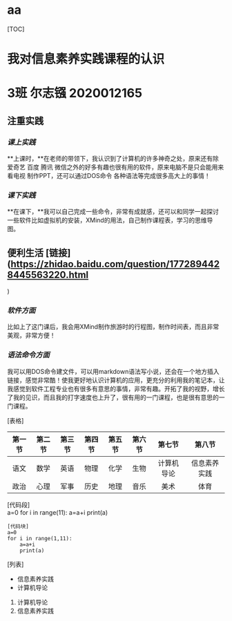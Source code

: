 # aa

[TOC]

# 我对信息素养实践课程的认识

# 3班  尔志镪 2020012165

## 注重实践

### *课上实践*

**上课时，**在老师的带领下，我认识到了计算机的许多神奇之处，原来还有除爱奇艺 百度 腾讯 微信之外的好多有趣也很有用的软件，原来电脑不是只会能用来看电视 制作PPT，还可以通过DOS命令 各种语法等完成很多高大上的事情！

### *课下实践*

**在课下，**我可以自己完成一些命令，非常有成就感，还可以和同学一起探讨一些软件比如虚拟机的安装，XMind的用法，自己制作课程表，学习的思维导图。  

## 便利生活 [链接](https://zhidao.baidu.com/question/1772894428445563220.html

) 

### *软件方面*

比如上了这门课后，我会用XMind制作旅游时的行程图，制作时间表，而且非常美观，非常方便！ 

### *语法命令方面*

我可以用DOS命令建文件，可以用markdown语法写小说，还会在一个地方插入链接，感觉非常酷！使我更好地认识计算机的应用，更充分的利用我的笔记本，让我感觉到软件工程专业也有很多有意思的事情，非常有趣。开拓了我的视野，增长了我的见识，而且我的打字速度也上升了，很有用的一门课程，也是很有意思的一门课程。

[表格]  

| 第一节 | 第二节 | 第三节 | 第四节 | 第五节 | 第六节 |   第七节   |    第八节    |
| :----: | :----: | :----: | :----: | :----: | :----: | :--------: | :----------: |
|  语文  |  数学  |  英语  |  物理  |  化学  |  生物  | 计算机导论 | 信息素养实践 |
|  政治  |  心理  |  军事  |  历史  |  地理  |  音乐  |    美术    |     体育     |

[代码段]  
a=0
for i in range(11):
a=a+i
print(a)

```
[代码块]    
a=0
for i in range(1,11):
    a=a+i
    print(a)
```

[列表]    

- 信息素养实践  
- 计算机导论  

1. 计算机导论  
2. 信息素养实践









